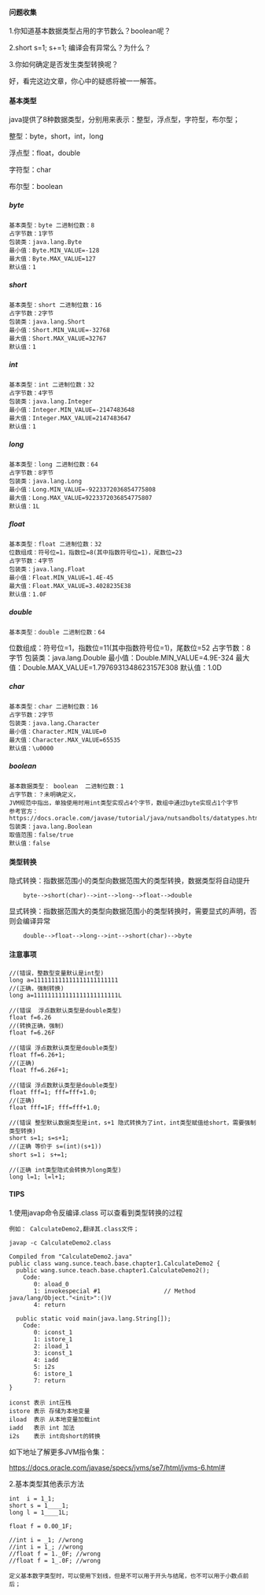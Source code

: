 #### 问题收集

1.你知道基本数据类型占用的字节数么？boolean呢？

2.short s=1; s+=1; 编译会有异常么？为什么？

3.你如何确定是否发生类型转换呢？

好，看完这边文章，你心中的疑惑将被一一解答。

#### 基本类型

java提供了8种数据类型，分别用来表示：整型，浮点型，字符型，布尔型；

整型：byte，short，int，long

浮点型：float，double

字符型：char

布尔型：boolean

##### byte

    基本类型：byte 二进制位数：8
    占字节数：1字节
    包装类：java.lang.Byte
    最小值：Byte.MIN_VALUE=-128
    最大值：Byte.MAX_VALUE=127
    默认值：1

##### short

    基本类型：short 二进制位数：16
    占字节数：2字节
    包装类：java.lang.Short
    最小值：Short.MIN_VALUE=-32768
    最大值：Short.MAX_VALUE=32767
    默认值：1

##### int

    基本类型：int 二进制位数：32
    占字节数：4字节
    包装类：java.lang.Integer
    最小值：Integer.MIN_VALUE=-2147483648
    最大值：Integer.MAX_VALUE=2147483647
    默认值：1

##### long

    基本类型：long 二进制位数：64
    占字节数：8字节
    包装类：java.lang.Long
    最小值：Long.MIN_VALUE=-9223372036854775808
    最大值：Long.MAX_VALUE=9223372036854775807
    默认值：1L

##### float

    基本类型：float 二进制位数：32
    位数组成：符号位=1，指数位=8(其中指数符号位=1)，尾数位=23
    占字节数：4字节
    包装类：java.lang.Float
    最小值：Float.MIN_VALUE=1.4E-45
    最大值：Float.MAX_VALUE=3.4028235E38
    默认值：1.0F

##### double

    基本类型：double 二进制位数：64
   位数组成：符号位=1，指数位=11(其中指数符号位=1)，尾数位=52
    占字节数：8字节
    包装类：java.lang.Double
    最小值：Double.MIN_VALUE=4.9E-324
    最大值：Double.MAX_VALUE=1.7976931348623157E308
    默认值：1.0D

##### char

    基本类型：char 二进制位数：16
    占字节数：2字节
    包装类：java.lang.Character
    最小值：Character.MIN_VALUE=0
    最大值：Character.MAX_VALUE=65535
    默认值：\u0000

##### boolean

    基本数据类型： boolean  二进制位数：1
    占字节数：？未明确定义，
    JVM规范中指出，单独使用时用int类型实现占4个字节，数组中通过byte实现占1个字节
    参考官方：https://docs.oracle.com/javase/tutorial/java/nutsandbolts/datatypes.html
    包装类：java.lang.Boolean
    取值范围：false/true
    默认值：false
    

#### 类型转换

隐式转换：指数据范围小的类型向数据范围大的类型转换，数据类型将自动提升

        byte-->short(char)-->int-->long-->float-->double

显式转换：指数据范围大的类型向数据范围小的类型转换时，需要显式的声明，否则会编译异常

        double-->float-->long-->int-->short(char)-->byte

#### 注意事项
    
    //(错误，整数型变量默认是int型)
    long a=111111111111111111111111
    //(正确，强制转换)
    long a=111111111111111111111111L

    //(错误  浮点数默认类型是double类型)
    float f=6.26
    //(转换正确，强制)
    float f=6.26F
    
    //(错误 浮点数默认类型是double类型)
    float ff=6.26+1;
    //(正确)
    float ff=6.26F+1;
    
    //(错误 浮点数默认类型是double类型)
    float fff=1; fff=fff+1.0; 
    //(正确)
    float fff=1F; fff=fff+1.0; 

    //(错误 整型默认数据类型是int，s+1 隐式转换为了int，int类型赋值给short，需要强制类型转换)
    short s=1; s=s+1;
    //(正确 等价于 s=(int)(s+1)) 
    short s=1； s+=1;
    
    //(正确 int类型隐式会转换为long类型)
    long l=1; l=l+1; 
    
    
#### TIPS

1.使用javap命令反编译.class 可以查看到类型转换的过程

    
    例如： CalculateDemo2,翻译其.class文件；
           
    javap -c CalculateDemo2.class
    
    Compiled from "CalculateDemo2.java"
    public class wang.sunce.teach.base.chapter1.CalculateDemo2 {
      public wang.sunce.teach.base.chapter1.CalculateDemo2();
        Code:
           0: aload_0
           1: invokespecial #1                  // Method java/lang/Object."<init>":()V
           4: return
    
      public static void main(java.lang.String[]);
        Code:
           0: iconst_1
           1: istore_1
           2: iload_1
           3: iconst_1
           4: iadd
           5: i2s
           6: istore_1
           7: return
    }
    
    iconst 表示 int压栈
    istore 表示 存储为本地变量
    iload  表示 从本地变量加载int
    iadd   表示 int 加法
    i2s    表示 int向short的转换

如下地址了解更多JVM指令集：

https://docs.oracle.com/javase/specs/jvms/se7/html/jvms-6.html#
   
2.基本类型其他表示方法
    
    int  i = 1_1;
    short s = 1____1;   
    long l = 1____1L;   
    
    float f = 0.00_1F;
    
    //int i = _1; //wrong
    //int i = 1_; //wrong
    //float f = 1._0F; //wrong
    //float f = 1_.0F; //wrong
    
    定义基本数字类型时，可以使用下划线，但是不可以用于开头与结尾，也不可以用于小数点前后；
    

    